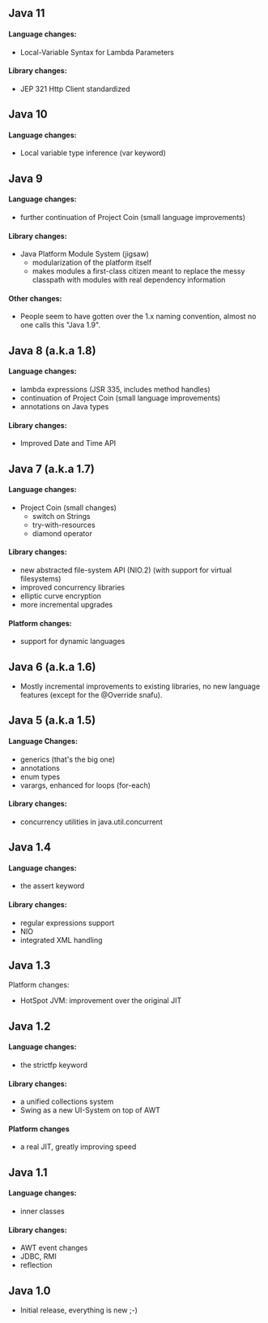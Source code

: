 ## Java 11
#### Language changes:
- Local-Variable Syntax for Lambda Parameters
#### Library changes:
- JEP 321 Http Client standardized
## Java 10

#### Language changes:
- Local variable type inference (var keyword)
## Java 9

#### Language changes:

- further continuation of Project Coin (small language improvements)
#### Library changes:
- Java Platform Module System (jigsaw)
  - modularization of the platform itself
  - makes modules a first-class citizen meant to replace the messy classpath with modules with real dependency information
#### Other changes:
- People seem to have gotten over the 1.x naming convention, almost no one calls this "Java 1.9".
## Java 8 (a.k.a 1.8)

#### Language changes:

- lambda expressions (JSR 335, includes method handles)
- continuation of Project Coin (small language improvements)
- annotations on Java types
#### Library changes:
- Improved Date and Time API
## Java 7 (a.k.a 1.7)
#### Language changes:

- Project Coin (small changes)
  - switch on Strings
  - try-with-resources
  - diamond operator
#### Library changes:
- new abstracted file-system API (NIO.2) (with support for virtual filesystems)
- improved concurrency libraries
- elliptic curve encryption
- more incremental upgrades
#### Platform changes:

- support for dynamic languages
## Java 6 (a.k.a 1.6)

- Mostly incremental improvements to existing libraries, no new language features (except for the @Override snafu).

## Java 5 (a.k.a 1.5)

#### Language Changes:

- generics (that's the big one)
- annotations
- enum types
- varargs, enhanced for loops (for-each)
#### Library changes:

- concurrency utilities in java.util.concurrent
## Java 1.4

#### Language changes:

- the assert keyword
#### Library changes:

- regular expressions support
- NIO
- integrated XML handling
## Java 1.3

Platform changes:

- HotSpot JVM: improvement over the original JIT
## Java 1.2
#### Language changes:

- the strictfp keyword
#### Library changes:

- a unified collections system
- Swing as a new UI-System on top of AWT
#### Platform changes

- a real JIT, greatly improving speed
## Java 1.1
#### Language changes:

- inner classes
#### Library changes:

- AWT event changes
- JDBC, RMI
- reflection
## Java 1.0
- Initial release, everything is new ;-)
